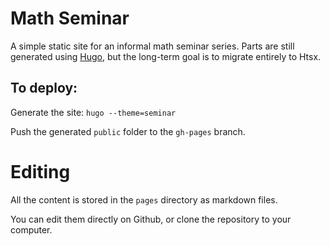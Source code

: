 # Math Seminar

A simple static site for an informal math seminar series. Parts are still
generated using [Hugo](https://gohugo.io/), but the long-term goal is to
migrate entirely to Htsx.

## To deploy:
Generate the site:
`hugo --theme=seminar`

Push the generated `public` folder to the `gh-pages` branch.

# Editing

All the content is stored in the `pages` directory as markdown files.

You can edit them directly on Github, or clone the repository to your computer.

